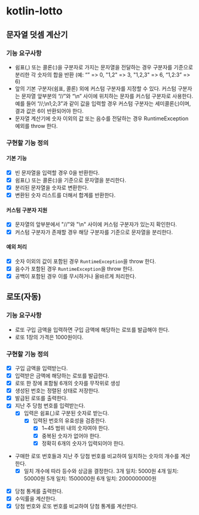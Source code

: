 # kotlin-lotto
## 문자열 덧셈 계산기

### 기능 요구사항
- 쉼표(,) 또는 콜론(:)을 구분자로 가지는 문자열을 전달하는 경우 구분자를 기준으로 분리한 각 숫자의 합을 반환 (예: “” => 0, "1,2" => 3, "1,2,3" => 6, “1,2:3” => 6)
- 앞의 기본 구분자(쉼표, 콜론) 외에 커스텀 구분자를 지정할 수 있다. 커스텀 구분자는 문자열 앞부분의 “//”와 “\n” 사이에 위치하는 문자를 커스텀 구분자로 사용한다. 예를 들어 “//;\n1;2;3”과 같이 값을 입력할 경우 커스텀 구분자는 세미콜론(;)이며, 결과 값은 6이 반환되어야 한다.
- 문자열 계산기에 숫자 이외의 값 또는 음수를 전달하는 경우 RuntimeException 예외를 throw 한다.

### 구현할 기능 정의
#### 기본 기능
- [x] 빈 문자열을 입력할 경우 0을 반환한다.
- [x] 쉼표(,) 또는 콜론(:)을 기준으로 문자열을 분리한다.
- [x] 분리된 문자열을 숫자로 변환한다.
- [x] 변환된 숫자 리스트를 더해서 합계를 반환한다.

#### 커스텀 구분자 지원
- [x] 문자열의 앞부분에서 "//"와 "\n" 사이에 커스텀 구분자가 있는지 확인한다.
- [x] 커스텀 구분자가 존재할 경우 해당 구분자를 기준으로 문자열을 분리한다.

#### 예외 처리
- [x] 숫자 이외의 값이 포함된 경우 `RuntimeException`을 throw 한다.
- [x] 음수가 포함된 경우 `RuntimeException`을 throw 한다.
- [x] 공백이 포함된 경우 이를 무시하거나 올바르게 처리한다.

## 로또(자동)
### 기능 요구사항
- 로또 구입 금액을 입력하면 구입 금액에 해당하는 로또를 발급해야 한다.
- 로또 1장의 가격은 1000원이다.

### 구현할 기능 정의
- [x] 구입 금액을 입력받는다.
- [x] 입력받은 금액에 해당하는 로또를 발급한다.
- [x] 로또 한 장에 포함될 6개의 숫자를 무작위로 생성
- [x] 생성된 번호는 정렬된 상태로 저장한다.
- [x] 발급된 로또를 출력한다.
- [x] 지난 주 당첨 번호를 입력받는다.
  - [x] 입력은 쉼표(,)로 구분된 숫자로 받는다.
    - [x] 입력된 번호의 유효성을 검증한다.
      - [x] 1~45 범위 내의 숫자여야 한다.
      - [x] 중복된 숫자가 없어야 한다.
      - [x] 정확히 6개의 숫자가 입력되어야 한다.
- 구매한 로또 번호들과 지난 주 당첨 번호를 비교하여 일치하는 숫자의 개수를 계산한다.
    - [x] 일치 개수에 따라 등수와 상금을 결정한다.
      3개 일치: 5000원
      4개 일치: 50000원
      5개 일치: 1500000원
      6개 일치: 2000000000원
- [x] 당첨 통계를 출력한다.
- [x] 수익률을 계산한다.
- [x] 당첨 번호와 로또 번호를 비교하여 당첨 통계를 계산한다.
